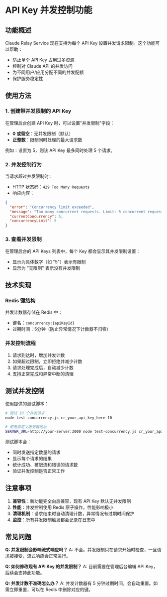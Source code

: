 # API Key 并发控制功能

## 功能概述

Claude Relay Service 现在支持为每个 API Key 设置并发请求限制。这个功能可以帮助：

- 防止单个 API Key 占用过多资源
- 控制对 Claude API 的并发访问
- 为不同用户/应用分配不同的并发配额
- 保护服务稳定性

## 使用方法

### 1. 创建带并发限制的 API Key

在管理后台创建 API Key 时，可以设置"并发限制"字段：

- **0 或留空**：无并发限制（默认）
- **正整数**：限制同时处理的最大请求数

例如：设置为 5，则该 API Key 最多同时处理 5 个请求。

### 2. 并发控制行为

当请求超过并发限制时：

- HTTP 状态码：`429 Too Many Requests`
- 响应内容：
```json
{
  "error": "Concurrency limit exceeded",
  "message": "Too many concurrent requests. Limit: 5 concurrent requests",
  "currentConcurrency": 5,
  "concurrencyLimit": 5
}
```

### 3. 查看并发限制

在管理后台的 API Keys 列表中，每个 Key 都会显示其并发限制设置：

- 显示为具体数字（如 "5"）表示有限制
- 显示为 "无限制" 表示没有并发限制

## 技术实现

### Redis 键结构

并发计数器存储在 Redis 中：
- 键名：`concurrency:{apiKeyId}`
- 过期时间：5分钟（防止异常情况下计数器不归零）

### 并发控制流程

1. 请求到达时，增加并发计数
2. 如果超过限制，立即拒绝并减少计数
3. 请求处理完成后，自动减少计数
4. 支持正常完成和异常中断的清理

## 测试并发控制

使用提供的测试脚本：

```bash
# 测试 10 个并发请求
node test-concurrency.js cr_your_api_key_here 10

# 使用自定义服务器地址
SERVER_URL=http://your-server:3000 node test-concurrency.js cr_your_api_key_here 20
```

测试脚本会：
- 同时发送指定数量的请求
- 显示每个请求的结果
- 统计成功、被限流和错误的请求数
- 验证并发控制是否正常工作

## 注意事项

1. **兼容性**：新功能完全向后兼容，现有 API Key 默认无并发限制
2. **性能**：并发控制使用 Redis 原子操作，性能影响极小
3. **清理机制**：请求结束时自动清理计数，异常情况有过期时间保护
4. **监控**：所有并发限制触发都会记录在日志中

## 常见问题

**Q: 并发限制会影响流式响应吗？**
A: 不会。并发限制只在请求开始时检查，一旦请求被接受，流式响应会正常进行。

**Q: 如何修改现有 API Key 的并发限制？**
A: 目前需要在管理后台编辑 API Key，后续会支持此功能。

**Q: 并发计数不准确怎么办？**
A: 并发计数器有 5 分钟过期时间，会自动重置。如需立即重置，可以在 Redis 中删除对应的键。